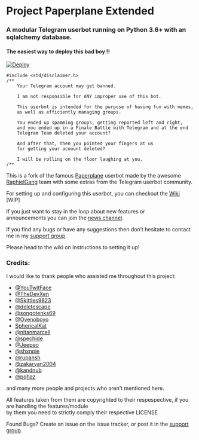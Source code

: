 # Project Paperplane Extended

### **A modular Telegram userbot running on Python 3.6+ with an sqlalchemy database.**

#### The easiest way to deploy this bad boy !!

[![Deploy](https://www.herokucdn.com/deploy/button.svg)](https://heroku.com/deploy?template=https://github.com/AvinashReddy3108/PaperplaneExtended/tree/sql-extended)

    #include <std/disclaimer.h>
    /**
        Your Telegram account may get banned.
        
        I am not responsible for ANY improper use of this bot.
        
        This userbot is intended for the purpose of having fun with memes,
        as well as efficiently managing groups.
        
        You ended up spamming groups, getting reported left and right,
        and you ended up in a Finale Battle with Telegram and at the end
        Telegram Team deleted your account?
        
        And after that, then you pointed your fingers at us
        for getting your acoount deleted?
        
        I will be rolling on the floor laughing at you.
    /**

This is a fork of the famous [Paperplane](https://github.com/RaphielGang/Telegram-UserBot) userbot made by the awesome [RaphielGang](https://github.com/RaphielGang) team with some extras from the Telegram userbot community.

For setting up and configuring this userbot, you can checkout the [Wiki](https://github.com/AvinashReddy3108/Paperplane-Extended/wiki) [WIP]

If you just want to stay in the loop about new features or  
announcements you can join the [news channel](https://t.me/PaperplaneExtendedNews).

If you find any bugs or have any suggestions then don’t hesitate to contact me in my [support group](https://t.me/joinchat/FL1HhlObW_Q5oUrZdbDcKg).

Please head to the wiki on instructions to setting it up!

### Credits:

I would like to thank people who assisted me throughout this project:

* [@YouTwitFace](https://github.com/YouTwitFace)
* [@TheDevXen](https://github.com/TheDevXen)
* [@Skittles9823](https://github.com/Skittles9823)
* [@deletescape](https://github.com/deletescape)
* [@songotenks69](https://github.com/songotenks69)
* [@Ovenoboyo](https://github.com/Ovenoboyo)
* [SphericalKat](https://github.com/ATechnoHazard)
* [@nitanmarcell](https://www.github.com/nitanmarcel)
* [@spechide](https://www.github.com/spechide)
* [@Jeepeo](https://github.com/Jeepeo)
* [@shxnpie](https://github.com/shxnpie)
* [@rupansh](https://github.com/rupansh)
* [@zakaryan2004](https://github.com/zakaryan2004)
* [@kandnub](https://github.com/kandnub)
* [@pqhaz](https://github.com/pqhaz)

and many more people and projects who aren’t mentioned here.

All features taken from them are copyrighted to their respespective, if you are handling the features/module  
by them you need to strictly comply their respective LICENSE

Found Bugs? Create an issue on the issue tracker, or post it in the [support group](https://t.me/joinchat/FL1HhlObW_Q5oUrZdbDcKg).
